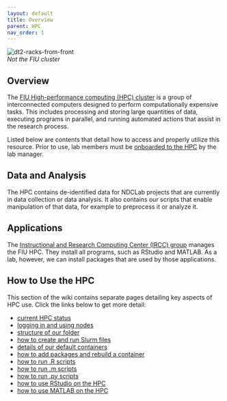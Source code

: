 ```yaml
---
layout: default
title: Overview
parent: HPC
nav_order: 1
---
```


![dt2-racks-from-front](https://raw.githubusercontent.com/NDCLab/wiki/main/docs/_assets/hpc/server_image.jpg)  
*Not the FIU cluster*

## Overview
The [FIU High-performance computing (HPC) cluster](http://ircc.fiu.edu/) is a group of interconnected computers designed to perform computationally expensive tasks. This includes processing and storing large quantities of data, executing programs in parallel, and running automated actions that assist in the research process.

Listed below are contents that detail how to access and properly utilize this resource. Prior to use, lab members must be [onboarded to the HPC](https://ndclab.github.io/wiki/docs/Onboarding/accessing-hpc.html) by the lab manager.

## Data and Analysis
The HPC contains de-identified data for NDCLab projects that are currently in data collection or data analysis. It also contains our scripts that enable manipulation of that data, for example to preprocess it or analyze it.

## Applications
The [Instructional and Research Computing Center (IRCC) group](https://ircc.fiu.edu/) manages the FIU HPC. They install all programs, such as RStudio and MATLAB. As a lab, however, we can install packages that are used by those applications.

## How to Use the HPC
This section of the wiki contains separate pages detailing key aspects of HPC use. Click the links below to get more detail:
- [current HPC status](https://ndclab.github.io/wiki/docs/hpc/status.html)
- [logging in and using nodes](https://ndclab.github.io/wiki/docs/hpc/accessing.html)
- [structure of our folder](https://ndclab.github.io/wiki/docs/hpc/accessing.html)
- [how to create and run Slurm files](https://ndclab.github.io/wiki/docs/hpc/jobs.html)
- [details of our default containers](https://ndclab.github.io/wiki/docs/hpc/containers.html)
- [how to add packages and rebuild a container](https://ndclab.github.io/wiki/docs/hpc/containers.html)
- [how to run .R scripts](https://ndclab.github.io/wiki/docs/hpc/R.html)
- [how to run .m scripts](https://ndclab.github.io/wiki/docs/hpc/matlab.html)
- [how to run .py scripts](https://ndclab.github.io/wiki/docs/hpc/python.html)
- [how to use RStudio on the HPC](https://ndclab.github.io/wiki/docs/hpc/R.html)
- [how to use MATLAB on the HPC](https://ndclab.github.io/wiki/docs/hpc/matlab.html)
